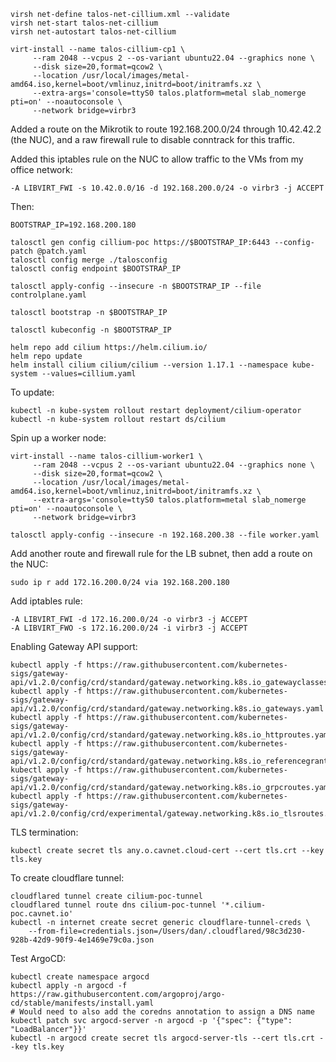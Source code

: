 ```shell
virsh net-define talos-net-cillium.xml --validate
virsh net-start talos-net-cillium
virsh net-autostart talos-net-cillium

virt-install --name talos-cillium-cp1 \
     --ram 2048 --vcpus 2 --os-variant ubuntu22.04 --graphics none \
     --disk size=20,format=qcow2 \
     --location /usr/local/images/metal-amd64.iso,kernel=boot/vmlinuz,initrd=boot/initramfs.xz \
     --extra-args='console=ttyS0 talos.platform=metal slab_nomerge pti=on' --noautoconsole \
     --network bridge=virbr3
```

Added a route on the Mikrotik to route 192.168.200.0/24 through 10.42.42.2 (the NUC), and a
raw firewall rule to disable conntrack for this traffic.

Added this iptables rule on the NUC to allow traffic to the VMs from my office network:

```
-A LIBVIRT_FWI -s 10.42.0.0/16 -d 192.168.200.0/24 -o virbr3 -j ACCEPT
```

Then:

```shell
BOOTSTRAP_IP=192.168.200.180

talosctl gen config cillium-poc https://$BOOTSTRAP_IP:6443 --config-patch @patch.yaml
talosctl config merge ./talosconfig
talosctl config endpoint $BOOTSTRAP_IP

talosctl apply-config --insecure -n $BOOTSTRAP_IP --file controlplane.yaml

talosctl bootstrap -n $BOOTSTRAP_IP

talosctl kubeconfig -n $BOOTSTRAP_IP
```

```shell
helm repo add cilium https://helm.cilium.io/
helm repo update
helm install cilium cilium/cilium --version 1.17.1 --namespace kube-system --values=cillium.yaml
```

To update:

```shell
kubectl -n kube-system rollout restart deployment/cilium-operator
kubectl -n kube-system rollout restart ds/cilium
```

Spin up a worker node:

```shell
virt-install --name talos-cillium-worker1 \
     --ram 2048 --vcpus 2 --os-variant ubuntu22.04 --graphics none \
     --disk size=20,format=qcow2 \
     --location /usr/local/images/metal-amd64.iso,kernel=boot/vmlinuz,initrd=boot/initramfs.xz \
     --extra-args='console=ttyS0 talos.platform=metal slab_nomerge pti=on' --noautoconsole \
     --network bridge=virbr3
     
talosctl apply-config --insecure -n 192.168.200.38 --file worker.yaml
```

Add another route and firewall rule for the LB subnet, then add a route on the NUC:

```shell
sudo ip r add 172.16.200.0/24 via 192.168.200.180
```

Add iptables rule:

```
-A LIBVIRT_FWI -d 172.16.200.0/24 -o virbr3 -j ACCEPT
-A LIBVIRT_FWO -s 172.16.200.0/24 -i virbr3 -j ACCEPT
```

Enabling Gateway API support:

```shell
kubectl apply -f https://raw.githubusercontent.com/kubernetes-sigs/gateway-api/v1.2.0/config/crd/standard/gateway.networking.k8s.io_gatewayclasses.yaml
kubectl apply -f https://raw.githubusercontent.com/kubernetes-sigs/gateway-api/v1.2.0/config/crd/standard/gateway.networking.k8s.io_gateways.yaml
kubectl apply -f https://raw.githubusercontent.com/kubernetes-sigs/gateway-api/v1.2.0/config/crd/standard/gateway.networking.k8s.io_httproutes.yaml
kubectl apply -f https://raw.githubusercontent.com/kubernetes-sigs/gateway-api/v1.2.0/config/crd/standard/gateway.networking.k8s.io_referencegrants.yaml
kubectl apply -f https://raw.githubusercontent.com/kubernetes-sigs/gateway-api/v1.2.0/config/crd/standard/gateway.networking.k8s.io_grpcroutes.yaml
kubectl apply -f https://raw.githubusercontent.com/kubernetes-sigs/gateway-api/v1.2.0/config/crd/experimental/gateway.networking.k8s.io_tlsroutes.yaml
```

TLS termination: 

```shell
kubectl create secret tls any.o.cavnet.cloud-cert --cert tls.crt --key tls.key
```

To create cloudflare tunnel:

```shell
cloudflared tunnel create cilium-poc-tunnel
cloudflared tunnel route dns cilium-poc-tunnel '*.cilium-poc.cavnet.io'
kubectl -n internet create secret generic cloudflare-tunnel-creds \
    --from-file=credentials.json=/Users/dan/.cloudflared/98c3d230-928b-42d9-90f9-4e1469e79c0a.json
```

Test ArgoCD:

```shell
kubectl create namespace argocd
kubectl apply -n argocd -f https://raw.githubusercontent.com/argoproj/argo-cd/stable/manifests/install.yaml
# Would need to also add the coredns annotation to assign a DNS name
kubectl patch svc argocd-server -n argocd -p '{"spec": {"type": "LoadBalancer"}}'
kubectl -n argocd create secret tls argocd-server-tls --cert tls.crt --key tls.key
```
